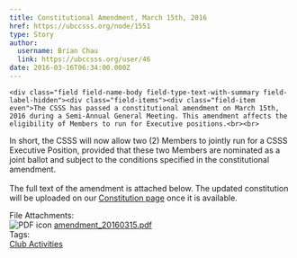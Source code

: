 ```yaml
---
title: Constitutional Amendment, March 15th, 2016 
href: https://ubccsss.org/node/1551
type: Story
author:
  username: Brian Chau
  link: https://ubccsss.org/user/46
date: 2016-03-16T06:34:00.000Z
---
```



    <div class="field field-name-body field-type-text-with-summary field-label-hidden"><div class="field-items"><div class="field-item even">The CSSS has passed a constitutional amendment on March 15th, 2016 during a Semi-Annual General Meeting. This amendment affects the eligibility of Members to run for Executive positions.<br><br>
In short, the CSSS will now allow two (2) Members to jointly run for a CSSS Executive Position, provided that these two Members are nominated as a joint ballot and subject to the conditions specified in the constitutional amendment.<br><br>
The full text of the amendment is attached below. The updated constitution will be uploaded on our <a href="/club/about/constitution">Constitution page</a> once it is available.</div></div></div><div class="field field-name-field-file-attachments field-type-file field-label-above"><div class="field-label">File Attachments:&#xA0;</div><div class="field-items"><div class="field-item even"><span class="file"><img class="file-icon" alt="PDF icon" title="application/pdf" src="/modules/file/icons/application-pdf.png"> <a href="https://ubccsss.org/files/amendment_20160315.pdf" type="application/pdf; length=91617">amendment_20160315.pdf</a></span></div></div></div>    <footer>
    <div class="field field-name-field-tags field-type-taxonomy-term-reference field-label-above"><div class="field-label">Tags:&#xA0;</div><div class="field-items"><div class="field-item even"><a href="/club">Club Activities</a></div></div></div>      </footer>
    
